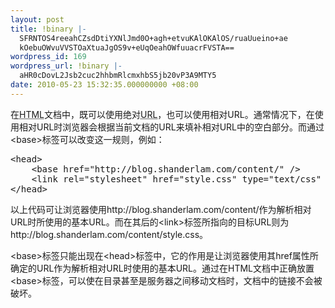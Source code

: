 ```yaml
---
layout: post
title: !binary |-
  SFRNTOS4reeahCZsdDtiYXNlJmd0O+agh+etvuKAlOKAlOS/ruaUueino+ae
  kOebuOWvuVVSTOaXtuaJgOS9v+eUqOeahOWfuuacrFVSTA==
wordpress_id: 169
wordpress_url: !binary |-
  aHR0cDovL2Jsb2cuc2hhbmRlcmxhbS5jb20vP3A9MTY5
date: 2010-05-23 15:32:35.000000000 +08:00
---
```

<p>
在<acronym title="HyperText Markup Language">HTML</acronym>文档中，既可以使用绝对<acronym title="Uniform Resource Locator">URL</acronym>，也可以使用相对URL。通常情况下，在使用相对URL时浏览器会根据当前文档的URL来填补相对URL中的空白部分。而通过&lt;base&gt;标签可以改变这一规则，例如：
<pre>
&lt;head&gt;
    &lt;base href="http://blog.shanderlam.com/content/" /&gt;
    &lt;link rel="stylesheet" href="style.css" type="text/css" /&gt;
&lt;/head&gt;
</pre>
以上代码可让浏览器使用http://blog.shanderlam.com/content/作为解析相对URL时所使用的基本URL。而在其后的&lt;link&gt;标签所指向的目标URL则为http://blog.shanderlam.com/content/style.css。
</p>
<p>
&lt;base&gt;标签只能出现在&lt;head&gt;标签中，它的作用是让浏览器使用其href属性所确定的URL作为解析相对URL时使用的基本URL。通过在HTML文档中正确放置&lt;base&gt;标签，可以使在目录甚至是服务器之间移动文档时，文档中的链接不会被破坏。
</p>
